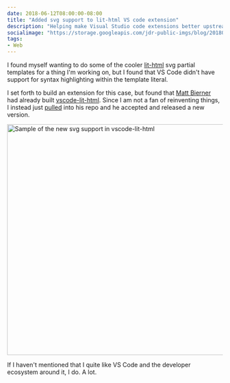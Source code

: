 ```yaml
---
date: 2018-06-12T08:00:00-08:00
title: "Added svg support to lit-html VS code extension"
description: "Helping make Visual Studio code extensions better upstream."
socialimage: "https://storage.googleapis.com/jdr-public-imgs/blog/20180608-pr-vscode-lithtml-twitter-1024x535.jpg"
tags:
- Web
---
```


I found myself wanting to do some of the cooler
[lit-html](https://github.com/Polymer/lit-html) svg partial templates for a
thing I'm working on, but I found that VS Code didn't have support for syntax
highlighting within the template literal.

I set forth to build an extension for this case, but found that [Matt
Bierner](https://twitter.com/mjbvz) had already built
[vscode-lit-html](https://github.com/mjbvz/vscode-lit-html). Since I am not a
fan of reinventing things, I instead just
[pulled](https://github.com/mjbvz/vscode-lit-html/pull/26) into his repo and he
accepted and released a new version.

<img decoding="async" loading="lazy" width="800" height="538" src="https://storage.googleapis.com/jdr-public-imgs/blog/20180608-pr-vscode-lithtml-gplus-800x360.jpg" alt="Sample of the new svg support in vscode-lit-html">

If I haven't mentioned that I quite like VS Code and the developer ecosystem around it, I do. A lot.